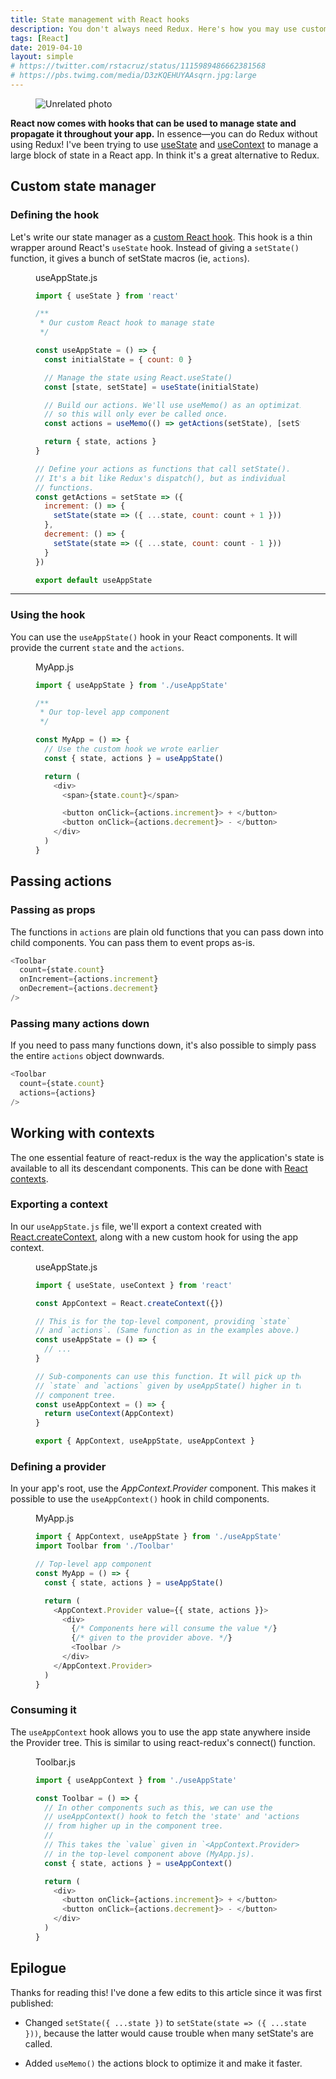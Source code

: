 ```yaml
---
title: State management with React hooks
description: You don't always need Redux. Here's how you may use custom hooks instead
tags: [React]
date: 2019-04-10
layout: simple
# https://twitter.com/rstacruz/status/1115989486662381568
# https://pbs.twimg.com/media/D3zKQEHUYAAsqrn.jpg:large
---
```


<figure class='cover'>
<img src='https://source.unsplash.com/Rs5BQj5zbf8/600x300' alt='Unrelated photo' />
</figure>

**React now comes with hooks that can be used to manage state and propagate it throughout your app.** In essence&mdash;you can do Redux without using Redux! I've been trying to use [useState][usestate] and [useContext][usecontext] to manage a large block of state in a React app. In think it's a great alternative to Redux.

## Custom state manager

### Defining the hook

Let's write our state manager as a [custom React hook][custom]. This hook is a thin wrapper around React's `useState` hook. Instead of giving a `setState()` function, it gives a bunch of setState macros (ie, `actions`).

<figure>
<figcaption>useAppState.js</figcaption>

```js
import { useState } from 'react'

/**
 * Our custom React hook to manage state
 */

const useAppState = () => {
  const initialState = { count: 0 }

  // Manage the state using React.useState()
  const [state, setState] = useState(initialState)

  // Build our actions. We'll use useMemo() as an optimization,
  // so this will only ever be called once.
  const actions = useMemo(() => getActions(setState), [setState])

  return { state, actions }
}

// Define your actions as functions that call setState().
// It's a bit like Redux's dispatch(), but as individual
// functions.
const getActions = setState => ({
  increment: () => {
    setState(state => ({ ...state, count: count + 1 }))
  },
  decrement: () => {
    setState(state => ({ ...state, count: count - 1 }))
  }
})

export default useAppState
```

</figure>

---

### Using the hook

<!-- {.-wider-literate-style} -->

You can use the `useAppState()` hook in your React components. It will provide the current `state` and the `actions`.

<figure>
<figcaption class='-title'>MyApp.js</figcaption>

```js
import { useAppState } from './useAppState'

/**
 * Our top-level app component
 */

const MyApp = () => {
  // Use the custom hook we wrote earlier
  const { state, actions } = useAppState()

  return (
    <div>
      <span>{state.count}</span>

      <button onClick={actions.increment}> + </button>
      <button onClick={actions.decrement}> - </button>
    </div>
  )
}
```

</figure>

## Passing actions

### Passing as props

<!-- {.-wider-literate-style} -->

The functions in `actions` are plain old functions that you can pass down into child components.
You can pass them to event props as-is.

<!-- prettier-ignore -->
```js
<Toolbar
  count={state.count}
  onIncrement={actions.increment}
  onDecrement={actions.decrement}
/>
```

### Passing many actions down

<!-- {.-wider-literate-style} -->

If you need to pass many functions down, it's also possible to simply pass the entire `actions` object downwards.

<!-- prettier-ignore -->
```js
<Toolbar
  count={state.count}
  actions={actions}
/>
```

[custom]: https://reactjs.org/docs/hooks-custom.html

## Working with contexts

The one essential feature of react-redux is the way the application's state is available to all its descendant components. This can be done with [React contexts][context].

### Exporting a context

<!-- {.-wider-literate-style} -->

In our `useAppState.js` file, we'll export a context created with [React.createContext][createcontext], along with a new custom hook for using the app context.

<figure>
<figcaption class='-title -alt'>useAppState.js</figcaption>

```js
import { useState, useContext } from 'react'

const AppContext = React.createContext({})

// This is for the top-level component, providing `state`
// and `actions`. (Same function as in the examples above.)
const useAppState = () => {
  // ...
}

// Sub-components can use this function. It will pick up the
// `state` and `actions` given by useAppState() higher in the
// component tree.
const useAppContext = () => {
  return useContext(AppContext)
}

export { AppContext, useAppState, useAppContext }
```

</figure>

### Defining a provider

<!-- {.-wider-literate-style} -->

In your app's root, use the _AppContext.Provider_ component. This makes it possible to use the `useAppContext()` hook in child components.

<figure>
<figcaption class='-title'>MyApp.js</figcaption>

```js
import { AppContext, useAppState } from './useAppState'
import Toolbar from './Toolbar'

// Top-level app component
const MyApp = () => {
  const { state, actions } = useAppState()

  return (
    <AppContext.Provider value={{ state, actions }}>
      <div>
        {/* Components here will consume the value */}
        {/* given to the provider above. */}
        <Toolbar />
      </div>
    </AppContext.Provider>
  )
}
```

</figure>

### Consuming it

<!-- {.-wider-literate-style} -->

The `useAppContext` hook allows you to use the app state anywhere inside the Provider tree. This is similar to using react-redux's connect() function.

<figure>
<figcaption class='-title -alt'>Toolbar.js</figcaption>

```js
import { useAppContext } from './useAppState'

const Toolbar = () => {
  // In other components such as this, we can use the
  // useAppContext() hook to fetch the 'state' and 'actions'
  // from higher up in the component tree.
  //
  // This takes the `value` given in `<AppContext.Provider>`
  // in the top-level component above (MyApp.js).
  const { state, actions } = useAppContext()

  return (
    <div>
      <button onClick={actions.increment}> + </button>
      <button onClick={actions.decrement}> - </button>
    </div>
  )
}
```

</figure>

## Epilogue

Thanks for reading this! I've done a few edits to this article since it was first published:

- Changed `setState({ ...state })` to `setState(state => ({ ...state }))`, because the latter would cause trouble when many setState's are called.

- Added `useMemo()` the actions block to optimize it and make it faster.

[usecontext]: https://reactjs.org/docs/hooks-reference.html#usecontext
[usestate]: https://reactjs.org/docs/hooks-reference.html#usestate
[context]: https://reactjs.org/docs/context.html
[createcontext]: https://reactjs.org/docs/context.html#createcontext
